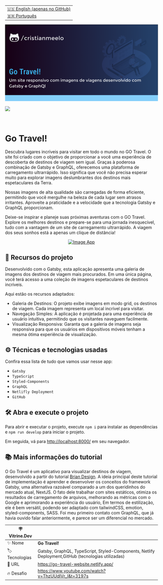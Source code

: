 <table align="right">
  <tr>
    <td>
      <a href="README-EN.md">🇺🇸 English (apenas no GitHub)</a>
    </td>
  </tr>
  <tr>
    <td>
      <a href="README.md">🇧🇷 Português</a>
    </td>
  </tr>
</table>

![](https://github.com/cristianmeelo/gatsby-travel-website/blob/master/thumbnail.png?raw=true)

![](https://github.com/cristianmeelo/gatsby-travel-website/blob/master/thumbnail-mockup.png?raw=true#vitrinedev)

<br/>

# Go Travel!

Descubra lugares incríveis para visitar em todo o mundo no GO Travel. O site foi criado com o objetivo de proporcionar a você uma experiência de descoberta de destinos de viagem sem igual. Graças à poderosa combinação de Gatsby e GraphQL, oferecemos uma plataforma de carregamento ultrarrápido. Isso significa que você não precisa esperar muito para explorar imagens deslumbrantes dos destinos mais espetaculares da Terra.

Nossas imagens de alta qualidade são carregadas de forma eficiente, permitindo que você mergulhe na beleza de cada lugar sem atrasos irritantes. Aproveite a praticidade e a velocidade que a tecnologia Gatsby e GraphQL proporcionam.

Deixe-se inspirar e planeje suas próximas aventuras com o GO Travel. Explore os melhores destinos e prepare-se para uma jornada inesquecível, tudo com a vantagem de um site de carregamento ultrarrápido. A viagem dos seus sonhos está a apenas um clique de distância!

<div align="center">
<a href="https://go-travel-website.netlify.app/">
  <img src="https://img.shields.io/badge/-CONFIRA%20AQUI-lightblue" alt="Image App" >
</a>
</div>

## 🔨 Recursos do projeto

Desenvolvido com o Gatsby, esta aplicação apresenta uma galeria de imagens dos destinos de viagem mais procurados. Em uma única página, você terá acesso a uma coleção de imagens espetaculares de destinos incríveis.

Aqui estão os recursos adaptados:

- Galeria de Destinos: O projeto exibe imagens em modo grid, os destinos de viagem. Cada imagem representa um local incrível para visitar.
- Navegação Simples: A aplicação é projetada para uma experiência de usuário intuitiva, permitindo que os visitantes naveguem facilmente.
- Visualização Responsiva: Garanta que a galeria de imagens seja responsiva para que os usuários em dispositivos móveis tenham a mesma ótima experiência de visualização.

## ⚙️ Técnicas e tecnologias usadas

Confira essa lista de tudo que vamos usar nesse app:

- `Gatsby`
- `TypeScript`
- `Styled-Components`
- `GraphQL`
- `Netlifly Deployment`
- `GitHub`

## 🛠️ Abra e execute o projeto

Para abrir e executar o projeto, execute `npm i` para instalar as dependências e `npm run develop` para iniciar o projeto.

Em seguida, vá para <a href="http://localhost:8000/">http://localhost:8000/</a> em seu navegador.

## 📚 Mais informações do tutorial

O Go Travel é um aplicativo para visualizar destinos de viagem, desenvolvido a partir do tutorial [Brian Design](https://www.youtube.com/@BrianDesign).
A ideia principal deste tutorial de implementação é aprender e desenvolver os conceitos do framework Gatsby, uma alternativa razoável comparado a um dos queridinhos do mercado atual, NextJS. O fato dele trabalhar com sites estáticos, otimiza os resultados de carregamento de arquivos, melhorando as métricas com o Google e aprimorando a experiência do usuário, Em termos de estilização, ele é bem versátil, podendo ser adaptado com tailwindCSS, emotion, styled-components, SASS. Foi meu primeiro contato com GraphQL, que já havia ouvido falar anteriormente, e parece ser um diferencial no mercado.

| :placard: Vitrine.Dev |                                                                                                    |
| --------------------- | -------------------------------------------------------------------------------------------------- |
| :sparkles: Nome       | **Go Travel!**                                                                                     |
| :label: Tecnologias   | Gatsby, GraphQL, TypeScript, Styled-Components, Netlify Deployment,GitHub (tecnologias utilizadas) |
| :rocket: URL          | https://go-travel-website.netlify.app/                                                             |
| :fire: Desafio        | https://www.youtube.com/watch?v=ThzUUdIVr_I&t=3197s                                                |
